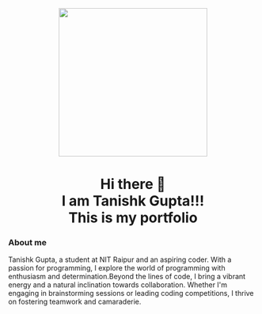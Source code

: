 <div align="center"><img src="https://i.imgur.com/YHbA0nK.gif" height=300></div>
<h1 align="center"> Hi there 👋<br>I am Tanishk Gupta!!!<br>This is my portfolio</h1>

### 

<!--
**tanishk2705/tanishk2705** is a ✨ _special_ ✨ repository because its `README.md` (this file) appears on your GitHub profile.

Here are some ideas to get you started:

- 🔭 I’m currently working on ...
- 🌱 I’m currently learning ...
- 👯 I’m looking to collaborate on ...
- 🤔 I’m looking for help with ...
- 💬 Ask me about ...
- 📫 How to reach me: ...
- 😄 Pronouns: ...
- ⚡ Fun fact: ...
-->
### About me
 Tanishk Gupta, a student at NIT Raipur and an aspiring coder. With a passion for programming, I explore the world of programming with enthusiasm and determination.Beyond the lines of code, I bring a vibrant energy and a natural inclination towards collaboration. Whether I'm engaging in brainstorming sessions or leading coding competitions, I thrive on fostering teamwork and camaraderie.
